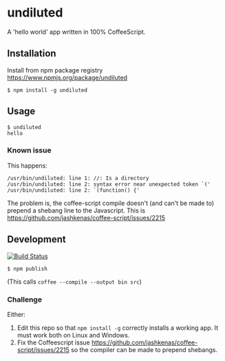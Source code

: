 undiluted
=========

A 'hello world' app written in 100% CoffeeScript.

Installation
-----

Install from npm package registry https://www.npmjs.org/package/undiluted

    $ npm install -g undiluted

Usage
----

    $ undiluted
    hello

### Known issue

This happens:

    /usr/bin/undiluted: line 1: //: Is a directory
    /usr/bin/undiluted: line 2: syntax error near unexpected token `('
    /usr/bin/undiluted: line 2: `(function() {'

The problem is, the coffee-script compile doesn't (and can't be made to) prepend a shebang line to the Javascript. This is https://github.com/jashkenas/coffee-script/issues/2215

Development
------

[![Build Status](https://travis-ci.org/matt-hickford/undiluted.png?branch=master)](https://travis-ci.org/matt-hickford/undiluted)

    $ npm publish

(This calls `coffee --compile --output bin src`)

### Challenge

Either:

1. Edit this repo so that `npm install -g` correctly installs a working app. It must work both on Linux and Windows.
2. Fix the Coffeescript issue https://github.com/jashkenas/coffee-script/issues/2215 so the compiler can be made to prepend shebangs.
